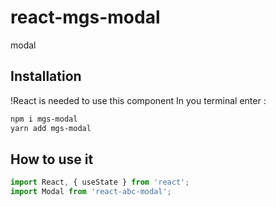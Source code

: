 # react-mgs-modal
modal 
## Installation
!React is needed to use this component
In you terminal enter : 

```bash
npm i mgs-modal
yarn add mgs-modal
```

## How to use it
```js
import React, { useState } from 'react';
import Modal from 'react-abc-modal';
```

